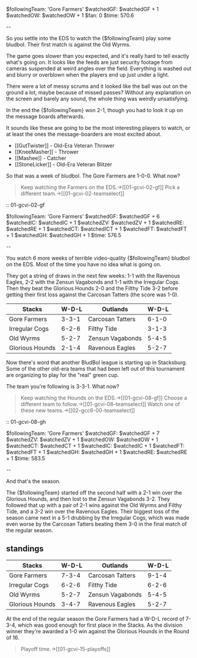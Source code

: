 $followingTeam: 'Gore Farmers'
$watchedGF: $watchedGF + 1
$watchedOW: $watchedOW + 1
$fan: 0
$time: 570.6

--

So you settle into the EDS to watch the {$followingTeam} play some bludbol. Their first match is against the Old Wyrms.

The game goes slower than you expected, and it's really hard to tell exactly what's going on. It looks like the feeds are just security footage from cameras suspended at weird angles over the field. Everything is washed out and blurry or overblown when the players end up just under a light. 

There were a lot of messy scrums and it looked like the ball was out on the ground a lot, maybe because of missed passes? Without any explanation on the screen and barely any sound, the whole thing was weirdly unsatisfying.

In the end the {$followingTeam} won 2-1, though you had to look it up on the message boards afterwards.

It sounds like these are going to be the most interesting players to watch, or at least the ones the message-boarders are most excited about.

* [[GutTwister]] - Old-Era Veteran Thrower
* [[KneeMasher]] - Thrower
* [[Mashee]] - Catcher
* [[StoneLicker]] - Old-Era Veteran Blitzer



So that was a week of bludbol. The Gore Farmers are 1-0-0. What now?

> Keep watching the Farmers on the EDS.->[[01-gcvi-02-gf]]
> Pick a different team.->[[01-gcvi-02-teamselect]]

:: 01-gcvi-02-gf

$followingTeam: 'Gore Farmers'
$watchedGF: $watchedGF + 6
$watchedIC: $watchedIC + 1
$watchedZV: $watchedZV + 1
$watchedRE: $watchedRE + 1
$watchedCT: $watchedICT + 1
$watchedFT: $watchedFT + 1
$watchedGH: $watchedGH + 1
$time: 576.5

--

You watch 6 more weeks of terrible video-quality {$followingTeam} bludbol on the EDS. Most of the time you have no idea what is going on.

They got a string of draws in the next few weeks: 1-1 with the Ravenous Eagles, 2-2 with the Zensun Vagabonds and 1-1 with the Irregular Cogs. Then they beat the Glorious Hounds 2-0 and the Filthy Tide 3-2 before getting their first loss against the Carcosan Tatters (the score was 1-0).

| Stacks | W-D-L | Outlands | W-D-L |
|-------|-----|--|--|
| Gore Farmers | 3-3-1 | Carcosan Tatters | 6-1-0 |
| Irregular Cogs | 6-2-6 | Filthy Tide | 3-1-3 |
| Old Wyrms | 5-2-7 | Zensun Vagabonds | 5-4-5 |
| Glorious Hounds | 2-1-4 | Ravenous Eagles | 5-2-7 |

Now there's word that another BludBol league is starting up in Stacksburg. Some of the other old-era teams that had been left out of this tournament are organizing to play for the "real" green cup.

The team you're following is 3-3-1. What now?

> Keep watching the Hounds on the EDS.->[[01-gcvi-08-gf]]
> Choose a different team to follow.->[[01-gcvi-08-teamselect]]
> Watch one of these new teams.->[[02-gcc6-00-teamselect]]


:: 01-gcvi-08-gh

$followingTeam: 'Gore Farmers'
$watchedGF: $watchedGF + 7
$watchedZV: $watchedZV + 1
$watchedOW: $watchedOW + 1
$watchedCT: $watchedCT + 1
$watchedIC: $watchedIC + 1
$watchedFT: $watchedFT + 1
$watchedGH: $watchedGH + 1
$watchedRE: $watchedRE + 1
$time: 583.5

--

And that's the season.

The {$followingTeam} started off the second half with a 2-1 win over the Glorious Hounds, and then lost to the Zensun Vagabonds 3-2. They followed that up with a pair of 2-1 wins against the Old Wyrms and Filthy Tide, and a 3-2 win over the Ravenous Eagles. Their biggest loss of the season came next in a 5-1 drubbing by the Irregular Cogs, which was made even worse by the Carcosan Tatters beating them 3-0 in the final match of the regular season.

## standings

| Stacks | W-D-L | Outlands | W-D-L |
|-------|-----|--|--|
| Gore Farmers | 7-3-4 | Carcosan Tatters | 9-1-4 |
| Irregular Cogs | 6-2-6 | Filthy Tide | 6-2-6 |
| Old Wyrms | 5-2-7 | Zensun Vagabonds | 5-4-5 |
| Glorious Hounds | 3-4-7 | Ravenous Eagles | 5-2-7 |

At the end of the regular season the Gore Farmers had a W-D-L record of 7-3-4, which was good enough for first place in the Stacks. As the division winner they're awarded a 1-0 win against the Glorious Hounds in the Round of 16.

> Playoff time.->[[01-gcvi-15-playoffs]]